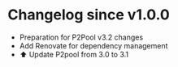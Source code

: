 # Changelog since v1.0.0
- Preparation for P2Pool v3.2 changes 
- Add Renovate for dependency management 
- ⬆️ Update P2pool from 3.0 to 3.1 
